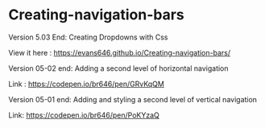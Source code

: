# Creating-navigation-bars
Version 5.03 End: Creating Dropdowns with Css 

View it here : https://evans646.github.io/Creating-navigation-bars/


Version 05-02 end: Adding a second level of horizontal navigation


Link : https://codepen.io/br646/pen/GRvKqQM

Version 05-01 end: Adding and styling a second level of vertical navigation

Link: https://codepen.io/br646/pen/PoKYzaQ



